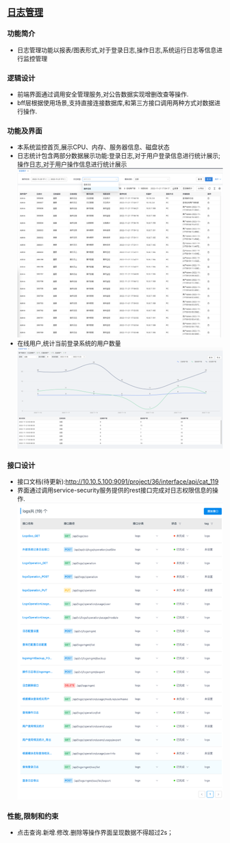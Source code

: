 ## [日志管理]()

### **功能简介**

- 日志管理功能以报表/图表形式,对于登录日志,操作日志,系统运行日志等信息进行监控管理

### **逻辑设计**

- 前端界面通过调用安全管理服务,对公告数据实现增删改查等操作.
- bff层根据使用场景,支持直接连接数据库,和第三方接口调用两种方式对数据进行操作.

### **功能及界面**

- 本系统监控首页,展示CPU、内存、服务器信息、磁盘状态
- 日志统计包含两部分数据展示功能:登录日志,对于用户登录信息进行统计展示;操作日志,对于用户操作信息进行统计展示
  ![日志管理](../images/modules/日志管理-日志统计.png)
- 在线用户,统计当前登录系统的用户数量
  ![日志管理](../images/modules/日志管理-在线用户列表.png)

### **接口设计**

- 接口文档(待更新):<http://10.10.5.100:9091/project/36/interface/api/cat_119>
- 界面通过调用service-security服务提供的rest接口完成对日志权限信息的操作.
  ![日志接口](../images/modules/日志管理-接口列表.png)

### **性能,限制和约束**

- 点击查询.新增.修改.删除等操作界面呈现数据不得超过2s；
